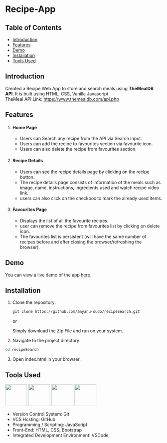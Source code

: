﻿# Recipe-App

## Table of Contents

- [Introduction](#introduction)
- [Features](#features)
- [Demo](#demo)
- [Installation](#installation)
- [Tools Used](#tools-used)

## Introduction

Created a Recipe Web App to store and search meals using **TheMealDB API**. It is built using HTML, CSS, Vanilla Javascript.
<br/>
TheMeal API Link: https://www.themealdb.com/api.php

## Features 

   1. #### Home Page
   
      - Users can Search any recipe from the API via Search Input.
      - Users can add the recipe to favourites section via favourite icon.
      - Users can also delete the recipe from favourites section.
   
   2. #### Recipe Details
      - Users can see the recipe details page by clicking on the recipe button.
      - The recipe details page consists of information of the meals such as image, name, instructions, ingredients used and             watch recipe video link.
      - users can also click on the checkbox to mark the already used items.
        
   3. #### Favourites Page
      - Displays the list of all the favourite recipes.
      - user can remove the recipe from favourites list by clicking on delete icon.
      - The favourites list is persistent (will have the same number of recipes before and after closing the browser/refreshing the browser).

## Demo

You can view a live demo of the app [here](https://amyanu-sudo.github.io/recipeSearch/).

## Installation

1. Clone the repository:
   ```bash
   git clone https://github.com/amyanu-sudo/recipeSearch.git
   ```
   or
   
   Simply download the Zip File and run on your system.

2. Navigate to the project directory
  ```bash
  cd recipeSearch
  ```
3. Open index.html in your browser.
   
## Tools Used <a name="tools-used"></a>

 <p align="justify">
<img height="70" width="70" src="https://www.w3.org/html/logo/downloads/HTML5_Logo_256.png">
<img height="70" width="70" src="https://logodix.com/logo/470309.png">
<img height="70" width="70" src="https://upload.wikimedia.org/wikipedia/commons/6/6a/JavaScript-logo.png">
<img height="70" width="70" src="https://code.visualstudio.com/assets/apple-touch-icon.png">
</p>

- Version Control System: Git
- VCS Hosting: GitHub
- Programming / Scripting: JavaScript
- Front-End: HTML, CSS, Bootstrap
- Integrated Development Environment: VSCode
  <br/>
  <br/>
<br/>
